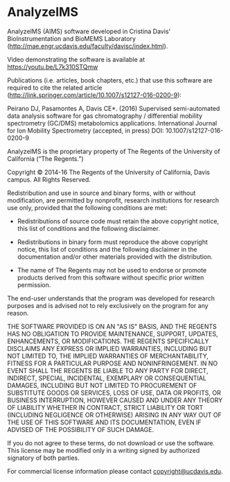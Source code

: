 # AnalyzeIMS
AnalyzeIMS (AIMS) software developed in Cristina Davis' BioInstrumentation and BioMEMS Laboratory (http://mae.engr.ucdavis.edu/faculty/davisc/index.html). 

Video demonstrating the software is available at https://youtu.be/L7k310STQmw




Publications (i.e. articles, book chapters, etc.) that use this software are required to cite the related article (http://link.springer.com/article/10.1007/s12127-016-0200-9):  

Peirano DJ, Pasamontes A, Davis CE*. (2016) Supervised semi-automated data analysis software for gas chromatography / differential mobility spectrometry (GC/DMS) metabolomics applications.  International Journal for Ion Mobility Spectrometry (accepted, in press)  DOI: 10.1007/s12127-016-0200-9





AnalyzeIMS is the proprietary property of The Regents of the University of California (“The Regents.”)

Copyright © 2014-16 The Regents of the University of California, Davis campus. All Rights Reserved.

Redistribution and use in source and binary forms, with or without modification, are permitted by nonprofit, research institutions for research use only, provided that the following conditions are met:

- Redistributions of source code must retain the above copyright notice, this list of conditions and the following disclaimer.

- Redistributions in binary form must reproduce the above copyright notice, this list of conditions and the following disclaimer in the documentation and/or other materials provided with the distribution.

- The name of The Regents may not be used to endorse or promote products derived from this software without specific prior written permission.

The end-user understands that the program was developed for research purposes and is advised not to rely exclusively on the program for any reason.

THE SOFTWARE PROVIDED IS ON AN "AS IS" BASIS, AND THE REGENTS HAS NO OBLIGATION TO PROVIDE MAINTENANCE, SUPPORT, UPDATES, ENHANCEMENTS, OR MODIFICATIONS. THE REGENTS SPECIFICALLY DISCLAIMS ANY EXPRESS OR IMPLIED WARRANTIES, INCLUDING BUT NOT LIMITED TO, THE IMPLIED WARRANTIES OF MERCHANTABILITY, FITNESS FOR A PARTICULAR PURPOSE AND NONINFRINGEMENT. IN NO EVENT SHALL THE REGENTS BE LIABLE TO ANY PARTY FOR DIRECT, INDIRECT, SPECIAL, INCIDENTAL, EXEMPLARY OR CONSEQUENTIAL DAMAGES, INCLUDING BUT NOT LIMITED TO PROCUREMENT OF SUBSTITUTE GOODS OR SERVICES, LOSS OF USE, DATA OR PROFITS, OR BUSINESS INTERRUPTION, HOWEVER CAUSED AND UNDER ANY THEORY OF LIABILITY WHETHER IN CONTRACT, STRICT LIABILITY OR TORT (INCLUDING NEGLIGENCE OR OTHERWISE) ARISING IN ANY WAY OUT OF THE USE OF THIS SOFTWARE AND ITS DOCUMENTATION, EVEN IF ADVISED OF THE POSSIBILITY OF SUCH DAMAGE.

If you do not agree to these terms, do not download or use the software. This license may be modified only in a writing signed by authorized signatory of both parties.

For commercial license information please contact copyright@ucdavis.edu.

